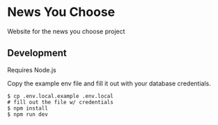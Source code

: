 # News You Choose

Website for the news you choose project

## Development

Requires Node.js

Copy the example env file and fill it out with your database credentials.

```shell
$ cp .env.local.example .env.local
# fill out the file w/ credentials
$ npm install
$ npm run dev
```
